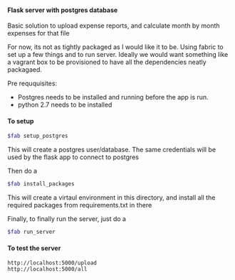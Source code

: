 #### Flask server with postgres database
Basic solution to upload expense reports, and calculate month by month expenses for that file

For now, its not as tightly packaged as I would like it to be. Using fabric to set up a few things and to run server. Ideally we would want something like a vagrant box to be provisioned to have all the dependencies neatly packagaed.

Pre reququisites:
* Postgres needs to be installed and running before the app is run.
* python 2.7 needs to be installed


#### To setup

```sh
$fab setup_postgres
```
This will create a postgres user/database. The same credentials will be used by the flask app to connect to postgres

Then do a
```sh
$fab install_packages
```
This will create a virtaul environment in this directory, and install all the required packages from requirements.txt in there

Finally, to finally run the server, just do a
```sh
$fab run_server
```

#### To test the server

```
http://localhost:5000/upload
http://localhost:5000/all
```